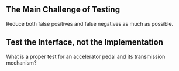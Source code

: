 
## The Main Challenge of Testing

Reduce both false positives and false negatives as much as possible.


## Test the Interface, not the Implementation

What is a proper test for an accelerator pedal and its transmission mechanism?




